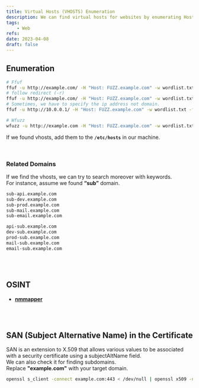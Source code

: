 ```yaml
---
title: Virtual Hosts (VHOSTS) Enumeration
description: We can find virtual hosts for websites by enumerating Host header value.
tags:
    - Web
refs:
date: 2023-04-08
draft: false
---
```


## Enumeration

```sh
# Ffuf
ffuf -u http://example.com/ -H "Host: FUZZ.example.com" -w wordlist.txt -fs 1234
# follow redirect (-r)
ffuf -u http://example.com/ -H "Host: FUZZ.example.com" -w wordlist.txt -fs 1234 -r
# Sometimes, we have to specify the ip address not domain.
ffuf -u http://10.0.0.1/ -H "Host: FUZZ.example.com" -w wordlist.txt -fs 1234

# Wfuzz
wfuzz -u http://example.com -H "Host: FUZZ.example.com" -w wordlist.txt --hl 138
```

If we found vhosts, add them to the **`/etc/hosts`** in our machine.

<br />

### Related Domains

If we find the vhosts, we can try to search moreover with keywords.  
For instance, assume we found **“sub”** domain.

```bash
sub-api.example.com
sub-dev.example.com
sub-prod.example.com
sub-mail.example.com
sub-email.example.com

api-sub.example.com
dev-sub.example.com
prod-sub.example.com
mail-sub.example.com
email-sub.example.com
```

<br /><br />

## OSINT

- **[nmmapper](https://www.nmmapper.com/)**

<br /><br />

## SAN (Subject Alternative Name) in the Certificate

SAN is an extension to X.509 that allows various values to be associated with a security certificate using a subjectAltName field.  
We can also check it for finding subdomains.  
Replace **"example.com"** with your target domain.

```sh
openssl s_client -connect example.com:443 < /dev/null | openssl x509 -noout -text | grep -C3 -i dns
```
